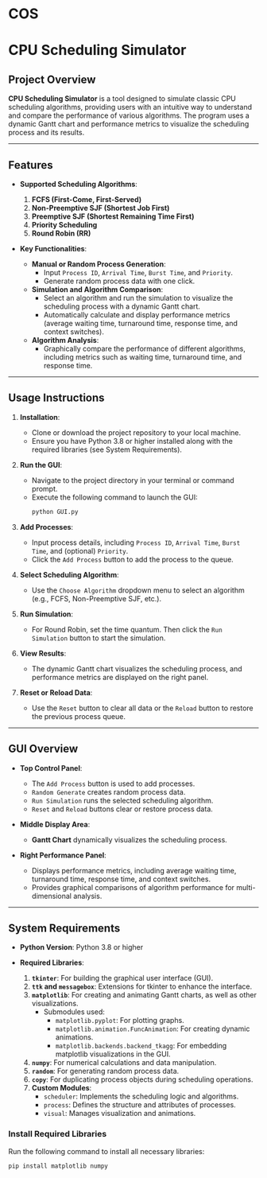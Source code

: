 # COS
# CPU Scheduling Simulator

## Project Overview
**CPU Scheduling Simulator** is a tool designed to simulate classic CPU scheduling algorithms, providing users with an intuitive way to understand and compare the performance of various algorithms. The program uses a dynamic Gantt chart and performance metrics to visualize the scheduling process and its results.

---

## Features

- **Supported Scheduling Algorithms**:
  1. **FCFS (First-Come, First-Served)**
  2. **Non-Preemptive SJF (Shortest Job First)**
  3. **Preemptive SJF (Shortest Remaining Time First)**
  4. **Priority Scheduling**
  5. **Round Robin (RR)**

- **Key Functionalities**:
  - **Manual or Random Process Generation**:
    - Input `Process ID`, `Arrival Time`, `Burst Time`, and `Priority`.
    - Generate random process data with one click.
  - **Simulation and Algorithm Comparison**:
    - Select an algorithm and run the simulation to visualize the scheduling process with a dynamic Gantt chart.
    - Automatically calculate and display performance metrics (average waiting time, turnaround time, response time, and context switches).
  - **Algorithm Analysis**:
    - Graphically compare the performance of different algorithms, including metrics such as waiting time, turnaround time, and response time.

---

## Usage Instructions

1. **Installation**:
   - Clone or download the project repository to your local machine.
   - Ensure you have Python 3.8 or higher installed along with the required libraries (see System Requirements).

2. **Run the GUI**:
   - Navigate to the project directory in your terminal or command prompt.
   - Execute the following command to launch the GUI:
     ```bash
     python GUI.py
     ```

3. **Add Processes**:
   - Input process details, including `Process ID`, `Arrival Time`, `Burst Time`, and (optional) `Priority`.
   - Click the `Add Process` button to add the process to the queue.

4. **Select Scheduling Algorithm**:
   - Use the `Choose Algorithm` dropdown menu to select an algorithm (e.g., FCFS, Non-Preemptive SJF, etc.).

5. **Run Simulation**:
   - For Round Robin, set the time quantum. Then click the `Run Simulation` button to start the simulation.

6. **View Results**:
   - The dynamic Gantt chart visualizes the scheduling process, and performance metrics are displayed on the right panel.

7. **Reset or Reload Data**:
   - Use the `Reset` button to clear all data or the `Reload` button to restore the previous process queue.

---

## GUI Overview

- **Top Control Panel**:
  - The `Add Process` button is used to add processes.
  - `Random Generate` creates random process data.
  - `Run Simulation` runs the selected scheduling algorithm.
  - `Reset` and `Reload` buttons clear or restore process data.

- **Middle Display Area**:
  - **Gantt Chart** dynamically visualizes the scheduling process.

- **Right Performance Panel**:
  - Displays performance metrics, including average waiting time, turnaround time, response time, and context switches.
  - Provides graphical comparisons of algorithm performance for multi-dimensional analysis.

---

## System Requirements

- **Python Version**: Python 3.8 or higher  

- **Required Libraries**:  
  1. **`tkinter`**: For building the graphical user interface (GUI).  
  2. **`ttk` and `messagebox`**: Extensions for tkinter to enhance the interface.  
  3. **`matplotlib`**: For creating and animating Gantt charts, as well as other visualizations.  
     - Submodules used:  
       - `matplotlib.pyplot`: For plotting graphs.  
       - `matplotlib.animation.FuncAnimation`: For creating dynamic animations.  
       - `matplotlib.backends.backend_tkagg`: For embedding matplotlib visualizations in the GUI.  
  4. **`numpy`**: For numerical calculations and data manipulation.  
  5. **`random`**: For generating random process data.  
  6. **`copy`**: For duplicating process objects during scheduling operations.  
  7. **Custom Modules**:  
     - `scheduler`: Implements the scheduling logic and algorithms.  
     - `process`: Defines the structure and attributes of processes.  
     - `visual`: Manages visualization and animations.  

### Install Required Libraries

Run the following command to install all necessary libraries:
```bash
pip install matplotlib numpy
```

